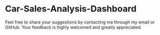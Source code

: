 # Car-Sales-Analysis-Dashboard

Feel free to share your suggestions by contacting me through my email or GitHub. Your feedback is highly welcomed and greatly appreciated.
